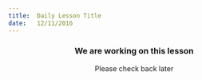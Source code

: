 ```yaml
---
title:  Daily Lesson Title
date:   12/11/2016
---
```


### <center>We are working on this lesson</center> 

 <center>Please check back later</center>